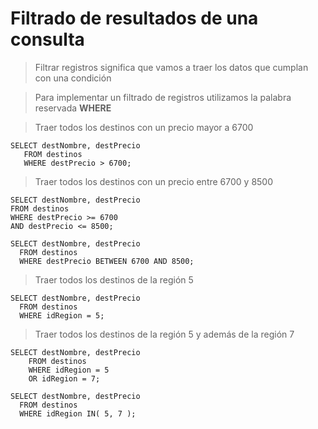 # Filtrado de resultados de una consulta

> Filtrar registros significa que vamos a traer 
> los datos que cumplan con una condición 
 
> Para implementar un filtrado de registros
> utilizamos la palabra reservada **WHERE** 

> Traer todos los destinos 
> con un precio mayor a 6700

    SELECT destNombre, destPrecio  
       FROM destinos  
       WHERE destPrecio > 6700;

> Traer todos los destinos
> con un precio entre 6700 y 8500 

    SELECT destNombre, destPrecio  
    FROM destinos  
    WHERE destPrecio >= 6700  
    AND destPrecio <= 8500;

    SELECT destNombre, destPrecio  
      FROM destinos  
      WHERE destPrecio BETWEEN 6700 AND 8500;

> Traer todos los destinos
> de la región 5

    SELECT destNombre, destPrecio   
      FROM destinos
      WHERE idRegion = 5;

> Traer todos los destinos
> de la región 5 y además de la región 7

    SELECT destNombre, destPrecio  
        FROM destinos  
        WHERE idRegion = 5  
        OR idRegion = 7;

    SELECT destNombre, destPrecio  
      FROM destinos  
      WHERE idRegion IN( 5, 7 );
